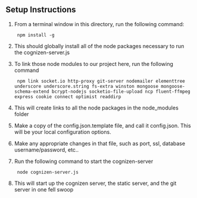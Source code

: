Setup Instructions
------------------

1. From a terminal window in this directory, run the following command:

        npm install -g

2. This should globally install all of the node packages necessary to run the cognizen-server.js
3. To link those node modules to our project here, run the following command

        npm link socket.io http-proxy git-server nodemailer elementtree underscore underscore.string fs-extra winston mongoose mongoose-schema-extend bcrypt-nodejs socketio-file-upload ncp fluent-ffmpeg express cookie connect optimist readdirp

4. This will create links to all the node packages in the node_modules folder
5. Make a copy of the config.json.template file, and call it config.json.  This will be your local configuration options.
6. Make any appropriate changes in that file, such as port, ssl, database username/password, etc..
7. Run the following command to start the cognizen-server

        node cognizen-server.js

8. This will start up the cognizen server, the static server, and the git server in one fell swoop
